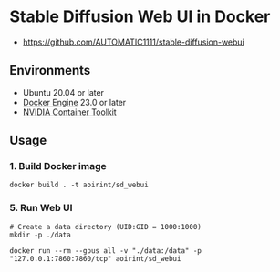 # Stable Diffusion Web UI in Docker

- <https://github.com/AUTOMATIC1111/stable-diffusion-webui>

## Environments

- Ubuntu 20.04 or later
- [Docker Engine](https://docs.docker.com/engine/install/ubuntu/) 23.0 or later
- [NVIDIA Container Toolkit](https://docs.nvidia.com/datacenter/cloud-native/container-toolkit/install-guide.html)

## Usage
### 1. Build Docker image

```shell
docker build . -t aoirint/sd_webui
```

### 5. Run Web UI

```shell
# Create a data directory (UID:GID = 1000:1000)
mkdir -p ./data

docker run --rm --gpus all -v "./data:/data" -p "127.0.0.1:7860:7860/tcp" aoirint/sd_webui
```

